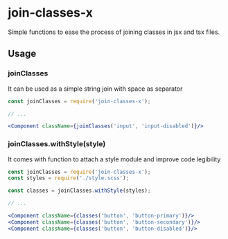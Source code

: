 # join-classes-x

Simple functions to ease the process of joining classes in jsx and tsx files.

## Usage

### joinClasses

It can be used as a simple string join with space as separator

```jsx
const joinClasses = require('join-classes-x');

// ...

<Component className={joinClasses('input', 'input-disabled')}/>
```

### joinClasses.withStyle(style)

It comes with function to attach a style module and improve code legibility

```jsx
const joinClasses = require('join-classes-x');
const styles = require('./style.scss');

const classes = joinClasses.withStyle(styles);

// ...

<Component className={classes('button', 'button-primary')}/>
<Component className={classes('button', 'button-secondary')}/>
<Component className={classes('button', 'button-disabled')}/>
```
